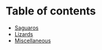 # Table of contents

* [Saguaros](README.md)
* [Lizards](lizards.md)
* [Miscellaneous](miscellaneous.md)
